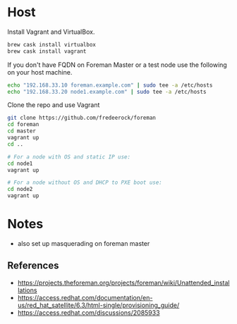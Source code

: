 # Host
Install Vagrant and VirtualBox.

```bash
brew cask install virtualbox
brew cask install vagrant
```

If you don't have FQDN on Foreman Master or a test node use the following on your host machine.

```bash
echo "192.168.33.10 foreman.example.com" | sudo tee -a /etc/hosts
echo "192.168.33.20 node1.example.com" | sudo tee -a /etc/hosts
```

Clone the repo and use Vagrant

```bash
git clone https://github.com/fredeerock/foreman
cd foreman
cd master
vagrant up
cd ..

# For a node with OS and static IP use: 
cd node1
vagrant up

# For a node without OS and DHCP to PXE boot use: 
cd node2
vagrant up
```

# Notes

- also set up masquerading on foreman master

## References
- https://projects.theforeman.org/projects/foreman/wiki/Unattended_installations
- https://access.redhat.com/documentation/en-us/red_hat_satellite/6.3/html-single/provisioning_guide/
- https://access.redhat.com/discussions/2085933
